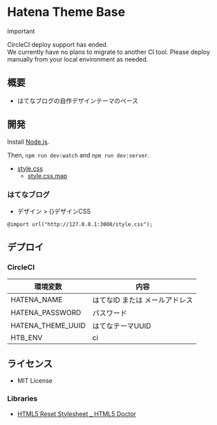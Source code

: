 # Hatena Theme Base

> [!IMPORTANT]
> CircleCI deploy support has ended.  
> We currently have no plans to migrate to another CI tool. Please deploy manually from your local environment as needed.


## 概要

- はてなブログの自作デザインテーマのベース


## 開発
Install [Node.js](https://nodejs.org/ja/).

Then, ```npm run dev:watch``` and ```npm run dev:server```.

- [style.css](http://127.0.0.1:3000/style.css)
  - [style.css.map](http://127.0.0.1:3000/style.css.map)

### はてなブログ
- デザイン > {}デザインCSS

```
@import url("http://127.0.0.1:3000/style.css");
```


## デプロイ

### CircleCI
| 環境変数          | 内容                           |
| ----------------- | ------------------------------ |
| HATENA_NAME       | はてなID または メールアドレス |
| HATENA_PASSWORD   | パスワード                     |
| HATENA_THEME_UUID | はてなテーマUUID               |
| HTB_ENV           | ci                             |


## ライセンス

- MIT License

### Libraries
- [HTML5 Reset Stylesheet _ HTML5 Doctor](http://html5doctor.com/html-5-reset-stylesheet/)
